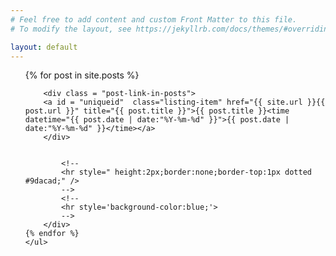 ```yaml
---
# Feel free to add content and custom Front Matter to this file.
# To modify the layout, see https://jekyllrb.com/docs/themes/#overriding-theme-defaults

layout: default
---
```

<div class="">
	<ul>
	  {% for post in site.posts %}
		<div class="li_container">

<!--
			<div class="li_container_date">{{ post.date | date: "%Y" }}年{{ post.date | date: "%m" }}月{{ post.date | date: "%d" }}</div>
			<li>
			  
			 <a style="color:black;" href="{{ post.url }}">{{ post.title }}</a>
			 
			</li>
-->		


		<div class = "post-link-in-posts">
		<a id = "uniqueid"  class="listing-item" href="{{ site.url }}{{ post.url }}" title="{{ post.title }}">{{ post.title }}<time datetime="{{ post.date | date:"%Y-%m-%d" }}">{{ post.date | date:"%Y-%m-%d" }}</time></a>
		</div>
		

			<!--
			<hr style=" height:2px;border:none;border-top:1px dotted #9dacad;" />
			-->
			<!--
			<hr style='background-color:blue;'>
			-->
		</div>
	{% endfor %}
	</ul>
</div>